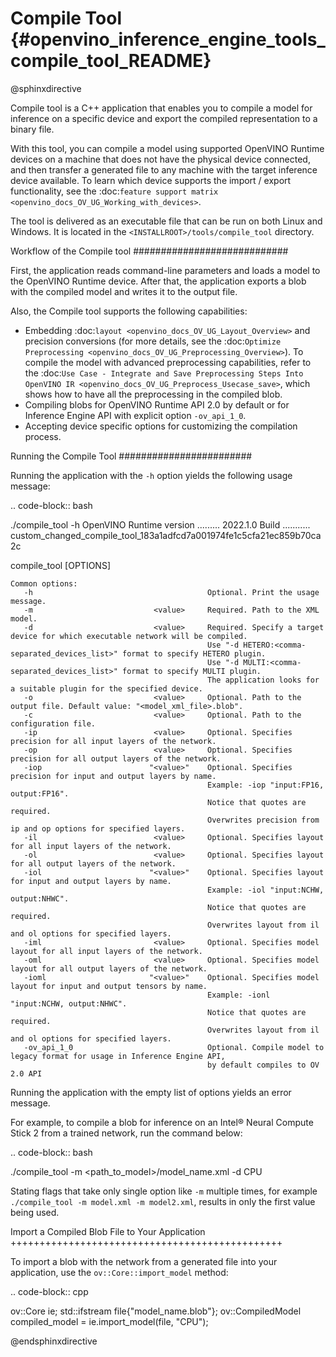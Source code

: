 # Compile Tool {#openvino_inference_engine_tools_compile_tool_README}

@sphinxdirective

Compile tool is a C++ application that enables you to compile a model for inference on a specific device and export the compiled representation to a binary file.

With this tool, you can compile a model using supported OpenVINO Runtime devices on a machine that does not have the physical device connected, and then transfer a generated file to any machine with the target inference device available. To learn which device supports the import / export functionality, see the :doc:`feature support matrix <openvino_docs_OV_UG_Working_with_devices>`.

The tool is delivered as an executable file that can be run on both Linux and Windows. It is located in the ``<INSTALLROOT>/tools/compile_tool`` directory.

Workflow of the Compile tool
############################

First, the application reads command-line parameters and loads a model to the OpenVINO Runtime device. After that, the application exports a blob with the compiled model and writes it to the output file.

Also, the Compile tool supports the following capabilities:

- Embedding :doc:`layout <openvino_docs_OV_UG_Layout_Overview>` and precision conversions (for more details, see the :doc:`Optimize Preprocessing <openvino_docs_OV_UG_Preprocessing_Overview>`). To compile the model with advanced preprocessing capabilities, refer to the :doc:`Use Case - Integrate and Save Preprocessing Steps Into OpenVINO IR <openvino_docs_OV_UG_Preprocess_Usecase_save>`, which shows how to have all the preprocessing in the compiled blob.
- Compiling blobs for OpenVINO Runtime API 2.0 by default or for Inference Engine API with explicit option ``-ov_api_1_0``.
- Accepting device specific options for customizing the compilation process.

Running the Compile Tool
########################

Running the application with the ``-h`` option yields the following usage message:

.. code-block:: bash
   
   ./compile_tool -h
   OpenVINO Runtime version ......... 2022.1.0
   Build ........... custom_changed_compile_tool_183a1adfcd7a001974fe1c5cfa21ec859b70ca2c
   
   compile_tool [OPTIONS]
   
    Common options:
       -h                                       Optional. Print the usage message.
       -m                           <value>     Required. Path to the XML model.
       -d                           <value>     Required. Specify a target device for which executable network will be compiled.
                                                Use "-d HETERO:<comma-separated_devices_list>" format to specify HETERO plugin.
                                                Use "-d MULTI:<comma-separated_devices_list>" format to specify MULTI plugin.
                                                The application looks for a suitable plugin for the specified device.
       -o                           <value>     Optional. Path to the output file. Default value: "<model_xml_file>.blob".
       -c                           <value>     Optional. Path to the configuration file.
       -ip                          <value>     Optional. Specifies precision for all input layers of the network.
       -op                          <value>     Optional. Specifies precision for all output layers of the network.
       -iop                        "<value>"    Optional. Specifies precision for input and output layers by name.
                                                Example: -iop "input:FP16, output:FP16".
                                                Notice that quotes are required.
                                                Overwrites precision from ip and op options for specified layers.
       -il                          <value>     Optional. Specifies layout for all input layers of the network.
       -ol                          <value>     Optional. Specifies layout for all output layers of the network.
       -iol                        "<value>"    Optional. Specifies layout for input and output layers by name.
                                                Example: -iol "input:NCHW, output:NHWC".
                                                Notice that quotes are required.
                                                Overwrites layout from il and ol options for specified layers.
       -iml                         <value>     Optional. Specifies model layout for all input layers of the network.
       -oml                         <value>     Optional. Specifies model layout for all output layers of the network.
       -ioml                       "<value>"    Optional. Specifies model layout for input and output tensors by name.
                                                Example: -ionl "input:NCHW, output:NHWC".
                                                Notice that quotes are required.
                                                Overwrites layout from il and ol options for specified layers.
       -ov_api_1_0                              Optional. Compile model to legacy format for usage in Inference Engine API,
                                                by default compiles to OV 2.0 API

Running the application with the empty list of options yields an error message.

For example, to compile a blob for inference on an Intel® Neural Compute Stick 2 from a trained network, run the command below:

.. code-block:: bash
   
   ./compile_tool -m <path_to_model>/model_name.xml -d CPU


Stating flags that take only single option like `-m` multiple times, for example `./compile_tool -m model.xml -m model2.xml`, results in only the first value being used.

Import a Compiled Blob File to Your Application
+++++++++++++++++++++++++++++++++++++++++++++++

To import a blob with the network from a generated file into your application, use the
``ov::Core::import_model`` method:

.. code-block:: cpp
   
   ov::Core ie;
   std::ifstream file{"model_name.blob"};
   ov::CompiledModel compiled_model = ie.import_model(file, "CPU");

@endsphinxdirective

